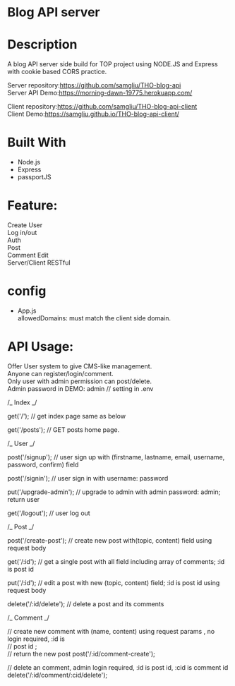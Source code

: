 # Blog API server

# Description

A blog API server side build for TOP project using NODE.JS and Express with cookie based CORS practice.

Server repository:https://github.com/samgliu/THO-blog-api  
Server API Demo:https://morning-dawn-19775.herokuapp.com/

Client repository:https://github.com/samgliu/THO-blog-api-client  
Client Demo:https://samgliu.github.io/THO-blog-api-client/

# Built With

-   Node.js
-   Express
-   passportJS

# Feature:

Create User  
Log in/out  
Auth  
Post  
Comment
Edit  
Server/Client
RESTful

# config

-   App.js  
    allowedDomains: must match the client side domain.

# API Usage:

Offer User system to give CMS-like management.  
Anyone can register/login/comment.  
Only user with admin permission can post/delete.  
Admin password in DEMO: admin // setting in .env

/_ Index _/

get('/'); // get index page same as below

get('/posts'); // GET posts home page.

/_ User _/

post('/signup'); // user sign up with (firstname, lastname, email, username, password, confirm) field

post('/signin'); // user sign in with username: password

put('/upgrade-admin'); // upgrade to admin with admin password: admin; return user

get('/logout'); // user log out

/_ Post _/

post('/create-post'); // create new post with(topic, content) field using request body

get('/:id'); // get a single post with all field including array of comments; :id is post id

put('/:id'); // edit a post with new (topic, content) field; :id is post id using request body

delete('/:id/delete'); // delete a post and its comments

/_ Comment _/

// create new comment with (name, content) using request params , no login required, :id is  
// post id ;  
// return the new post
post('/:id/comment-create');

// delete an comment, admin login required, :id is post id, :cid is comment id
delete('/:id/comment/:cid/delete');
